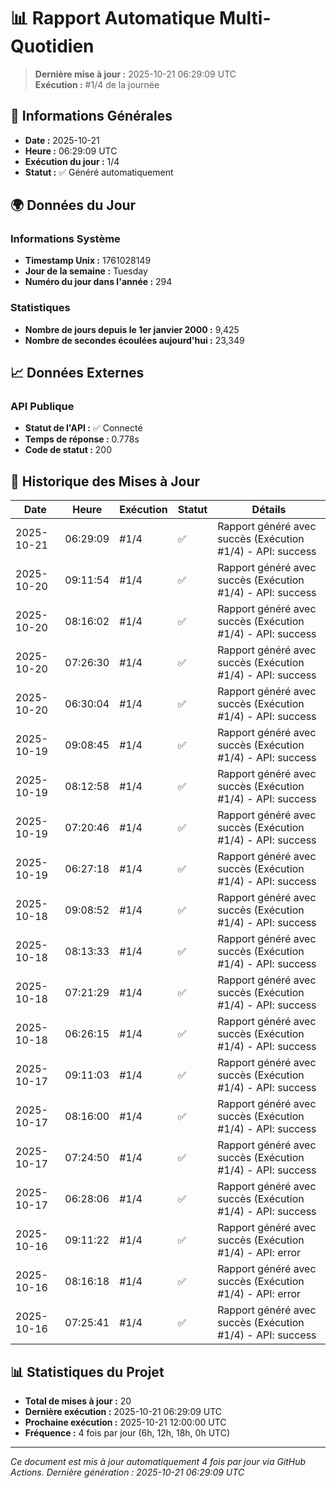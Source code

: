 # 📊 Rapport Automatique Multi-Quotidien

> **Dernière mise à jour :** 2025-10-21 06:29:09 UTC  
> **Exécution :** #1/4 de la journée

## 📅 Informations Générales

- **Date :** 2025-10-21
- **Heure :** 06:29:09 UTC
- **Exécution du jour :** 1/4
- **Statut :** ✅ Généré automatiquement

## 🌍 Données du Jour

### Informations Système
- **Timestamp Unix :** 1761028149
- **Jour de la semaine :** Tuesday
- **Numéro du jour dans l'année :** 294

### Statistiques
- **Nombre de jours depuis le 1er janvier 2000 :** 9,425
- **Nombre de secondes écoulées aujourd'hui :** 23,349

## 📈 Données Externes

### API Publique
- **Statut de l'API :** ✅ Connecté
- **Temps de réponse :** 0.778s
- **Code de statut :** 200

## 🔄 Historique des Mises à Jour

| Date | Heure | Exécution | Statut | Détails |
|------|-------|-----------|--------|---------|
| 2025-10-21 | 06:29:09 | #1/4 | ✅ | Rapport généré avec succès (Exécution #1/4) - API: success |
| 2025-10-20 | 09:11:54 | #1/4 | ✅ | Rapport généré avec succès (Exécution #1/4) - API: success |
| 2025-10-20 | 08:16:02 | #1/4 | ✅ | Rapport généré avec succès (Exécution #1/4) - API: success |
| 2025-10-20 | 07:26:30 | #1/4 | ✅ | Rapport généré avec succès (Exécution #1/4) - API: success |
| 2025-10-20 | 06:30:04 | #1/4 | ✅ | Rapport généré avec succès (Exécution #1/4) - API: success |
| 2025-10-19 | 09:08:45 | #1/4 | ✅ | Rapport généré avec succès (Exécution #1/4) - API: success |
| 2025-10-19 | 08:12:58 | #1/4 | ✅ | Rapport généré avec succès (Exécution #1/4) - API: success |
| 2025-10-19 | 07:20:46 | #1/4 | ✅ | Rapport généré avec succès (Exécution #1/4) - API: success |
| 2025-10-19 | 06:27:18 | #1/4 | ✅ | Rapport généré avec succès (Exécution #1/4) - API: success |
| 2025-10-18 | 09:08:52 | #1/4 | ✅ | Rapport généré avec succès (Exécution #1/4) - API: success |
| 2025-10-18 | 08:13:33 | #1/4 | ✅ | Rapport généré avec succès (Exécution #1/4) - API: success |
| 2025-10-18 | 07:21:29 | #1/4 | ✅ | Rapport généré avec succès (Exécution #1/4) - API: success |
| 2025-10-18 | 06:26:15 | #1/4 | ✅ | Rapport généré avec succès (Exécution #1/4) - API: success |
| 2025-10-17 | 09:11:03 | #1/4 | ✅ | Rapport généré avec succès (Exécution #1/4) - API: success |
| 2025-10-17 | 08:16:00 | #1/4 | ✅ | Rapport généré avec succès (Exécution #1/4) - API: success |
| 2025-10-17 | 07:24:50 | #1/4 | ✅ | Rapport généré avec succès (Exécution #1/4) - API: success |
| 2025-10-17 | 06:28:06 | #1/4 | ✅ | Rapport généré avec succès (Exécution #1/4) - API: success |
| 2025-10-16 | 09:11:22 | #1/4 | ✅ | Rapport généré avec succès (Exécution #1/4) - API: error |
| 2025-10-16 | 08:16:18 | #1/4 | ✅ | Rapport généré avec succès (Exécution #1/4) - API: error |
| 2025-10-16 | 07:25:41 | #1/4 | ✅ | Rapport généré avec succès (Exécution #1/4) - API: success |

## 📊 Statistiques du Projet

- **Total de mises à jour :** 20
- **Dernière exécution :** 2025-10-21 06:29:09 UTC
- **Prochaine exécution :** 2025-10-21 12:00:00 UTC
- **Fréquence :** 4 fois par jour (6h, 12h, 18h, 0h UTC)

---

*Ce document est mis à jour automatiquement 4 fois par jour via GitHub Actions.*
*Dernière génération : 2025-10-21 06:29:09 UTC*
